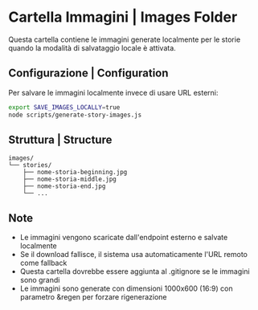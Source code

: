 # Cartella Immagini | Images Folder

Questa cartella contiene le immagini generate localmente per le storie quando la modalità di salvataggio locale è attivata.

## Configurazione | Configuration

Per salvare le immagini localmente invece di usare URL esterni:

```bash
export SAVE_IMAGES_LOCALLY=true
node scripts/generate-story-images.js
```

## Struttura | Structure

```
images/
└── stories/
    ├── nome-storia-beginning.jpg
    ├── nome-storia-middle.jpg
    ├── nome-storia-end.jpg
    └── ...
```

## Note

- Le immagini vengono scaricate dall'endpoint esterno e salvate localmente
- Se il download fallisce, il sistema usa automaticamente l'URL remoto come fallback
- Questa cartella dovrebbe essere aggiunta al .gitignore se le immagini sono grandi
- Le immagini sono generate con dimensioni 1000x600 (16:9) con parametro &regen per forzare rigenerazione